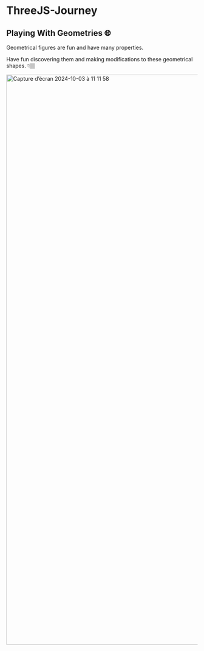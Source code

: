 # ThreeJS-Journey

## Playing With Geometries 🌐

Geometrical figures are fun and have many properties. 

Have fun discovering them and making modifications to these geometrical shapes. 👇🏽

<img width="1502" alt="Capture d’écran 2024-10-03 à 11 11 58" src="https://github.com/user-attachments/assets/6f28c330-0ccd-4db1-beac-e04df5c168f1">
